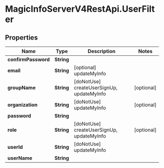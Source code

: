 # MagicInfoServerV4RestApi.UserFilter

## Properties
Name | Type | Description | Notes
------------ | ------------- | ------------- | -------------
**confirmPassword** | **String** |  | 
**email** | **String** | [optional] updateMyInfo | 
**groupName** | **String** | [doNotUse] createUserSignUp, updateMyInfo | [optional] 
**organization** | **String** | [doNotUse] updateMyInfo | [optional] 
**password** | **String** |  | 
**role** | **String** | [doNotUse] createUserSignUp, updateMyInfo | [optional] 
**userId** | **String** | [doNotUse] updateMyInfo | 
**userName** | **String** |  | 


